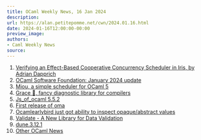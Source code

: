 ```yaml
---
title: OCaml Weekly News, 16 Jan 2024
description:
url: https://alan.petitepomme.net/cwn/2024.01.16.html
date: 2024-01-16T12:00:00-00:00
preview_image:
authors:
- Caml Weekly News
source:
---
```


<ol><li><a href="https://alan.petitepomme.net/cwn/2024.01.16.html#1">Verifying an Effect-Based Cooperative Concurrency Scheduler in Iris, by Adrian Dapprich</a></li><li><a href="https://alan.petitepomme.net/cwn/2024.01.16.html#2">OCaml Software Foundation: January 2024 update</a></li><li><a href="https://alan.petitepomme.net/cwn/2024.01.16.html#3">Miou, a simple scheduler for OCaml 5</a></li><li><a href="https://alan.petitepomme.net/cwn/2024.01.16.html#4">Grace &#128133;, fancy diagnostic library for compilers</a></li><li><a href="https://alan.petitepomme.net/cwn/2024.01.16.html#5">Js_of_ocaml 5.5.2</a></li><li><a href="https://alan.petitepomme.net/cwn/2024.01.16.html#6">First release of oma</a></li><li><a href="https://alan.petitepomme.net/cwn/2024.01.16.html#7">Ocamlearlybird just got ability to inspect opaque/abstract values</a></li><li><a href="https://alan.petitepomme.net/cwn/2024.01.16.html#8">Validate - A New Library for Data Validation</a></li><li><a href="https://alan.petitepomme.net/cwn/2024.01.16.html#9">dune.3.12.1</a></li><li><a href="https://alan.petitepomme.net/cwn/2024.01.16.html#10">Other OCaml News</a></li></ol>
